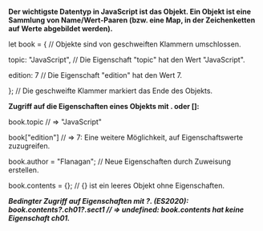 **Der wichtigste Datentyp in JavaScript ist das Objekt. Ein Objekt ist eine Sammlung von Name/Wert-Paaren (bzw. eine Map, in der Zeichenketten auf Werte abgebildet werden).**

let book = {             	// Objekte sind von geschweiften Klammern umschlossen.

topic: "JavaScript",   		// Die Eigenschaft "topic" hat den Wert "JavaScript".

edition: 7             		// Die Eigenschaft "edition" hat den Wert 7.

};                         	// Die geschweifte Klammer markiert das Ende des Objekts.

**Zugriff auf die Eigenschaften eines Objekts mit . oder []:**

book.topic                 // => "JavaScript"

book["edition"]            // => 7: Eine weitere Möglichkeit, auf Eigenschaftswerte zuzugreifen.

book.author = "Flanagan";  // Neue Eigenschaften durch Zuweisung erstellen.

book.contents = {};        // {} ist ein leeres Objekt ohne Eigenschaften.

***Bedingter Zugriff auf Eigenschaften mit ?. (ES2020): book.contents?.ch01?.sect1 // => undefined: book.contents hat keine Eigenschaft ch01.***

